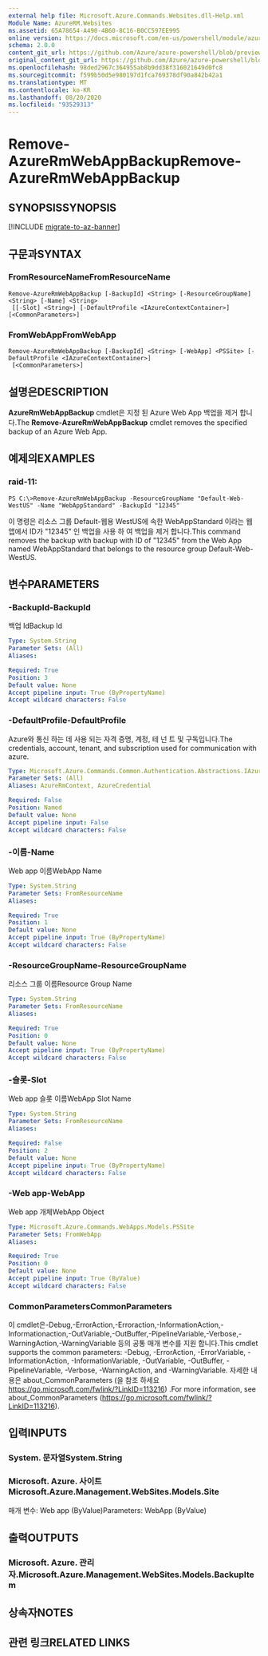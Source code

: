 ```yaml
---
external help file: Microsoft.Azure.Commands.Websites.dll-Help.xml
Module Name: AzureRM.Websites
ms.assetid: 65A78654-A490-4B60-8C16-B0CC597EE995
online version: https://docs.microsoft.com/en-us/powershell/module/azurerm.websites/remove-azurermwebappbackup
schema: 2.0.0
content_git_url: https://github.com/Azure/azure-powershell/blob/preview/src/ResourceManager/Websites/Commands.Websites/help/Remove-AzureRmWebAppBackup.md
original_content_git_url: https://github.com/Azure/azure-powershell/blob/preview/src/ResourceManager/Websites/Commands.Websites/help/Remove-AzureRmWebAppBackup.md
ms.openlocfilehash: 98ded2967c364955ab8b9dd38f316021649d0fc8
ms.sourcegitcommit: f599b50d5e980197d1fca769378df90a842b42a1
ms.translationtype: MT
ms.contentlocale: ko-KR
ms.lasthandoff: 08/20/2020
ms.locfileid: "93529313"
---
```

# <span data-ttu-id="9a743-101">Remove-AzureRmWebAppBackup</span><span class="sxs-lookup"><span data-stu-id="9a743-101">Remove-AzureRmWebAppBackup</span></span>

## <span data-ttu-id="9a743-102">SYNOPSIS</span><span class="sxs-lookup"><span data-stu-id="9a743-102">SYNOPSIS</span></span>

[!INCLUDE [migrate-to-az-banner](../../includes/migrate-to-az-banner.md)]

## <span data-ttu-id="9a743-103">구문과</span><span class="sxs-lookup"><span data-stu-id="9a743-103">SYNTAX</span></span>

### <span data-ttu-id="9a743-104">FromResourceName</span><span class="sxs-lookup"><span data-stu-id="9a743-104">FromResourceName</span></span>
```
Remove-AzureRmWebAppBackup [-BackupId] <String> [-ResourceGroupName] <String> [-Name] <String>
 [[-Slot] <String>] [-DefaultProfile <IAzureContextContainer>] [<CommonParameters>]
```

### <span data-ttu-id="9a743-105">FromWebApp</span><span class="sxs-lookup"><span data-stu-id="9a743-105">FromWebApp</span></span>
```
Remove-AzureRmWebAppBackup [-BackupId] <String> [-WebApp] <PSSite> [-DefaultProfile <IAzureContextContainer>]
 [<CommonParameters>]
```

## <span data-ttu-id="9a743-106">설명은</span><span class="sxs-lookup"><span data-stu-id="9a743-106">DESCRIPTION</span></span>
<span data-ttu-id="9a743-107">**AzureRmWebAppBackup** cmdlet은 지정 된 Azure Web App 백업을 제거 합니다.</span><span class="sxs-lookup"><span data-stu-id="9a743-107">The **Remove-AzureRmWebAppBackup** cmdlet removes the specified backup of an Azure Web App.</span></span>

## <span data-ttu-id="9a743-108">예제의</span><span class="sxs-lookup"><span data-stu-id="9a743-108">EXAMPLES</span></span>

### <span data-ttu-id="9a743-109">raid-1</span><span class="sxs-lookup"><span data-stu-id="9a743-109">1:</span></span>
```
PS C:\>Remove-AzureRmWebAppBackup -ResourceGroupName "Default-Web-WestUS" -Name "WebAppStandard" -BackupId "12345"
```

<span data-ttu-id="9a743-110">이 명령은 리소스 그룹 Default-웹용 WestUS에 속한 WebAppStandard 이라는 웹 앱에서 ID가 "12345" 인 백업을 사용 하 여 백업을 제거 합니다.</span><span class="sxs-lookup"><span data-stu-id="9a743-110">This command removes the backup with backup with ID of "12345" from the Web App named WebAppStandard that belongs to the resource group Default-Web-WestUS.</span></span>

## <span data-ttu-id="9a743-111">변수</span><span class="sxs-lookup"><span data-stu-id="9a743-111">PARAMETERS</span></span>

### <span data-ttu-id="9a743-112">-BackupId</span><span class="sxs-lookup"><span data-stu-id="9a743-112">-BackupId</span></span>
<span data-ttu-id="9a743-113">백업 Id</span><span class="sxs-lookup"><span data-stu-id="9a743-113">Backup Id</span></span>

```yaml
Type: System.String
Parameter Sets: (All)
Aliases:

Required: True
Position: 3
Default value: None
Accept pipeline input: True (ByPropertyName)
Accept wildcard characters: False
```

### <span data-ttu-id="9a743-114">-DefaultProfile</span><span class="sxs-lookup"><span data-stu-id="9a743-114">-DefaultProfile</span></span>
<span data-ttu-id="9a743-115">Azure와 통신 하는 데 사용 되는 자격 증명, 계정, 테 넌 트 및 구독입니다.</span><span class="sxs-lookup"><span data-stu-id="9a743-115">The credentials, account, tenant, and subscription used for communication with azure.</span></span>

```yaml
Type: Microsoft.Azure.Commands.Common.Authentication.Abstractions.IAzureContextContainer
Parameter Sets: (All)
Aliases: AzureRmContext, AzureCredential

Required: False
Position: Named
Default value: None
Accept pipeline input: False
Accept wildcard characters: False
```

### <span data-ttu-id="9a743-116">-이름</span><span class="sxs-lookup"><span data-stu-id="9a743-116">-Name</span></span>
<span data-ttu-id="9a743-117">Web app 이름</span><span class="sxs-lookup"><span data-stu-id="9a743-117">WebApp Name</span></span>

```yaml
Type: System.String
Parameter Sets: FromResourceName
Aliases:

Required: True
Position: 1
Default value: None
Accept pipeline input: True (ByPropertyName)
Accept wildcard characters: False
```

### <span data-ttu-id="9a743-118">-ResourceGroupName</span><span class="sxs-lookup"><span data-stu-id="9a743-118">-ResourceGroupName</span></span>
<span data-ttu-id="9a743-119">리소스 그룹 이름</span><span class="sxs-lookup"><span data-stu-id="9a743-119">Resource Group Name</span></span>

```yaml
Type: System.String
Parameter Sets: FromResourceName
Aliases:

Required: True
Position: 0
Default value: None
Accept pipeline input: True (ByPropertyName)
Accept wildcard characters: False
```

### <span data-ttu-id="9a743-120">-슬롯</span><span class="sxs-lookup"><span data-stu-id="9a743-120">-Slot</span></span>
<span data-ttu-id="9a743-121">Web app 슬롯 이름</span><span class="sxs-lookup"><span data-stu-id="9a743-121">WebApp Slot Name</span></span>

```yaml
Type: System.String
Parameter Sets: FromResourceName
Aliases:

Required: False
Position: 2
Default value: None
Accept pipeline input: True (ByPropertyName)
Accept wildcard characters: False
```

### <span data-ttu-id="9a743-122">-Web app</span><span class="sxs-lookup"><span data-stu-id="9a743-122">-WebApp</span></span>
<span data-ttu-id="9a743-123">Web app 개체</span><span class="sxs-lookup"><span data-stu-id="9a743-123">WebApp Object</span></span>

```yaml
Type: Microsoft.Azure.Commands.WebApps.Models.PSSite
Parameter Sets: FromWebApp
Aliases:

Required: True
Position: 0
Default value: None
Accept pipeline input: True (ByValue)
Accept wildcard characters: False
```

### <span data-ttu-id="9a743-124">CommonParameters</span><span class="sxs-lookup"><span data-stu-id="9a743-124">CommonParameters</span></span>
<span data-ttu-id="9a743-125">이 cmdlet은-Debug,-ErrorAction,-Erroraction,-InformationAction,-Informationaction,-OutVariable,-OutBuffer,-PipelineVariable,-Verbose,-WarningAction,-WarningVariable 등의 공통 매개 변수를 지원 합니다.</span><span class="sxs-lookup"><span data-stu-id="9a743-125">This cmdlet supports the common parameters: -Debug, -ErrorAction, -ErrorVariable, -InformationAction, -InformationVariable, -OutVariable, -OutBuffer, -PipelineVariable, -Verbose, -WarningAction, and -WarningVariable.</span></span> <span data-ttu-id="9a743-126">자세한 내용은 about_CommonParameters (을 참조 하세요 https://go.microsoft.com/fwlink/?LinkID=113216) .</span><span class="sxs-lookup"><span data-stu-id="9a743-126">For more information, see about_CommonParameters (https://go.microsoft.com/fwlink/?LinkID=113216).</span></span>

## <span data-ttu-id="9a743-127">입력</span><span class="sxs-lookup"><span data-stu-id="9a743-127">INPUTS</span></span>

### <span data-ttu-id="9a743-128">System. 문자열</span><span class="sxs-lookup"><span data-stu-id="9a743-128">System.String</span></span>

### <span data-ttu-id="9a743-129">Microsoft. Azure. 사이트</span><span class="sxs-lookup"><span data-stu-id="9a743-129">Microsoft.Azure.Management.WebSites.Models.Site</span></span>
<span data-ttu-id="9a743-130">매개 변수: Web app (ByValue)</span><span class="sxs-lookup"><span data-stu-id="9a743-130">Parameters: WebApp (ByValue)</span></span>

## <span data-ttu-id="9a743-131">출력</span><span class="sxs-lookup"><span data-stu-id="9a743-131">OUTPUTS</span></span>

### <span data-ttu-id="9a743-132">Microsoft. Azure. 관리자.</span><span class="sxs-lookup"><span data-stu-id="9a743-132">Microsoft.Azure.Management.WebSites.Models.BackupItem</span></span>

## <span data-ttu-id="9a743-133">상속자</span><span class="sxs-lookup"><span data-stu-id="9a743-133">NOTES</span></span>

## <span data-ttu-id="9a743-134">관련 링크</span><span class="sxs-lookup"><span data-stu-id="9a743-134">RELATED LINKS</span></span>
